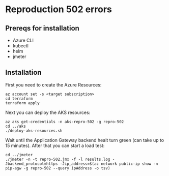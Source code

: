 # Reproduction 502 errors 


## Prereqs for installation

* Azure CLI
* kubectl
* helm
* jmeter


## Installation

First you need to create the Azure Resources:
```
az account set -s <target subscription>
cd terraform
terraform apply
```

Next you can deploy the AKS resources:
```
az aks get-credentials -n aks-repro-502 -g repro-502
cd ../aks
./deploy-aks-resources.sh
```

Wait until the Application Gateway backend healt turn green (can take up to 15 minutes). After that you can start a load test:

```
cd ../jmeter
./jmeter -n -t repro-502.jmx -f -l results.log -Jbackend_protocol=https -Jip_address=$(az network public-ip show -n pip-agw -g repro-502 --query ipAddress -o tsv)
```
